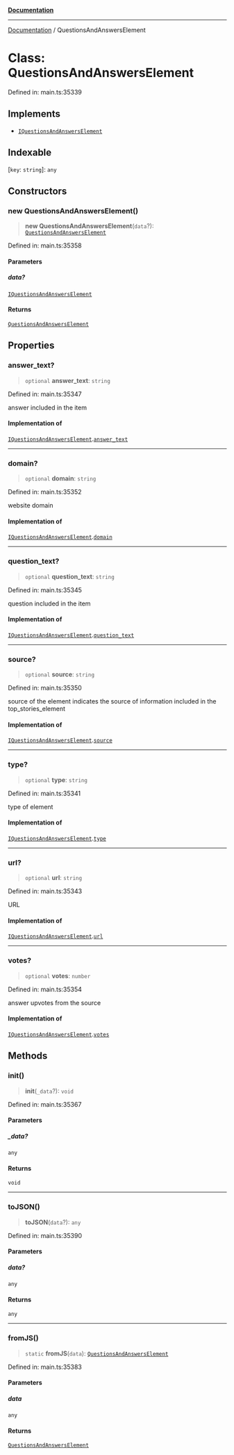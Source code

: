 [**Documentation**](../README.md)

***

[Documentation](../README.md) / QuestionsAndAnswersElement

# Class: QuestionsAndAnswersElement

Defined in: main.ts:35339

## Implements

- [`IQuestionsAndAnswersElement`](../interfaces/IQuestionsAndAnswersElement.md)

## Indexable

\[`key`: `string`\]: `any`

## Constructors

### new QuestionsAndAnswersElement()

> **new QuestionsAndAnswersElement**(`data`?): [`QuestionsAndAnswersElement`](QuestionsAndAnswersElement.md)

Defined in: main.ts:35358

#### Parameters

##### data?

[`IQuestionsAndAnswersElement`](../interfaces/IQuestionsAndAnswersElement.md)

#### Returns

[`QuestionsAndAnswersElement`](QuestionsAndAnswersElement.md)

## Properties

### answer\_text?

> `optional` **answer\_text**: `string`

Defined in: main.ts:35347

answer included in the item

#### Implementation of

[`IQuestionsAndAnswersElement`](../interfaces/IQuestionsAndAnswersElement.md).[`answer_text`](../interfaces/IQuestionsAndAnswersElement.md#answer_text)

***

### domain?

> `optional` **domain**: `string`

Defined in: main.ts:35352

website domain

#### Implementation of

[`IQuestionsAndAnswersElement`](../interfaces/IQuestionsAndAnswersElement.md).[`domain`](../interfaces/IQuestionsAndAnswersElement.md#domain)

***

### question\_text?

> `optional` **question\_text**: `string`

Defined in: main.ts:35345

question included in the item

#### Implementation of

[`IQuestionsAndAnswersElement`](../interfaces/IQuestionsAndAnswersElement.md).[`question_text`](../interfaces/IQuestionsAndAnswersElement.md#question_text)

***

### source?

> `optional` **source**: `string`

Defined in: main.ts:35350

source of the element
indicates the source of information included in the top_stories_element

#### Implementation of

[`IQuestionsAndAnswersElement`](../interfaces/IQuestionsAndAnswersElement.md).[`source`](../interfaces/IQuestionsAndAnswersElement.md#source)

***

### type?

> `optional` **type**: `string`

Defined in: main.ts:35341

type of element

#### Implementation of

[`IQuestionsAndAnswersElement`](../interfaces/IQuestionsAndAnswersElement.md).[`type`](../interfaces/IQuestionsAndAnswersElement.md#type)

***

### url?

> `optional` **url**: `string`

Defined in: main.ts:35343

URL

#### Implementation of

[`IQuestionsAndAnswersElement`](../interfaces/IQuestionsAndAnswersElement.md).[`url`](../interfaces/IQuestionsAndAnswersElement.md#url)

***

### votes?

> `optional` **votes**: `number`

Defined in: main.ts:35354

answer upvotes from the source

#### Implementation of

[`IQuestionsAndAnswersElement`](../interfaces/IQuestionsAndAnswersElement.md).[`votes`](../interfaces/IQuestionsAndAnswersElement.md#votes)

## Methods

### init()

> **init**(`_data`?): `void`

Defined in: main.ts:35367

#### Parameters

##### \_data?

`any`

#### Returns

`void`

***

### toJSON()

> **toJSON**(`data`?): `any`

Defined in: main.ts:35390

#### Parameters

##### data?

`any`

#### Returns

`any`

***

### fromJS()

> `static` **fromJS**(`data`): [`QuestionsAndAnswersElement`](QuestionsAndAnswersElement.md)

Defined in: main.ts:35383

#### Parameters

##### data

`any`

#### Returns

[`QuestionsAndAnswersElement`](QuestionsAndAnswersElement.md)
